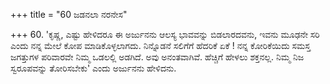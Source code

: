 +++
title = "60 ಜಡನಲಾ ನರನೇಸ"

+++
60. 'ಕೃಷ್ಣ, ಎಷ್ಟು ಹೇಳಿದರೂ ಈ ಅರ್ಜುನನು ಆಲಸ್ಯ ಭಾವವನ್ನು ಬಿಡಲಾರದವನು, ಇವನು ಮೂಢನೇ ಸರಿ ಎಂದು ನನ್ನ ಮೇಲೆ ಕೋಪ ಮಾಡಿಕೊಳ್ಳಲಾಗದು. ನಿನ್ನೊಡನೆ ಸಲಿಗೆಗೆ ಹೆದರಿಕೆ ಏಕೆ ! ನನ್ನ ಕೋರಿಕೆಯಿದು ಸಮಸ್ತ ಜಗತ್ತುಗಳ ಪರಿವಾರವೇ ನಿಮ್ಮ ಒಡಲಲ್ಲಿ ಅಡಗಿದೆ. ಅವು ಅನಂತವಾಗಿವೆ. ಹೆಚ್ಚಿಗೆ ಹೇಳಲು ಶಕ್ತನಲ್ಲ. ನಿಮ್ಮ ನಿಜ ಸ್ವರೂಪವನ್ನು  ತೋರಿಸಬೇಕು' ಎಂದು ಅರ್ಜುನನು ಹೇಳಿದನು.
